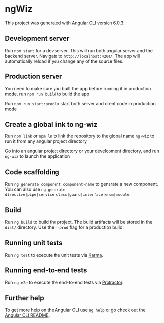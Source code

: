 # ngWiz

This project was generated with [Angular CLI](https://github.com/angular/angular-cli) version 6.0.3.

## Development server

Run `npm start` for a dev server. This will run both angular server and the backend server. Navigate to `http://localhost:4200/`. The app will automatically reload if you change any of the source files.

## Production server

You need to make sure you built the app before running it in production mode.
run `npm run build` to build the app

Run `npm run start:prod` to start both server and client code in production mode

## Create a global link to ng-wiz

Run `npm link` or `npm ln` to link the repository to the global name `ng-wiz` to run it from any angular project directory

Go into an angular project directory or your development directory, and run `ng-wiz` to launch the application

## Code scaffolding

Run `ng generate component component-name` to generate a new component. You can also use `ng generate directive|pipe|service|class|guard|interface|enum|module`.

## Build

Run `ng build` to build the project. The build artifacts will be stored in the `dist/` directory. Use the `--prod` flag for a production build.

## Running unit tests

Run `ng test` to execute the unit tests via [Karma](https://karma-runner.github.io).

## Running end-to-end tests

Run `ng e2e` to execute the end-to-end tests via [Protractor](http://www.protractortest.org/).

## Further help

To get more help on the Angular CLI use `ng help` or go check out the [Angular CLI README](https://github.com/angular/angular-cli/blob/master/README.md).
